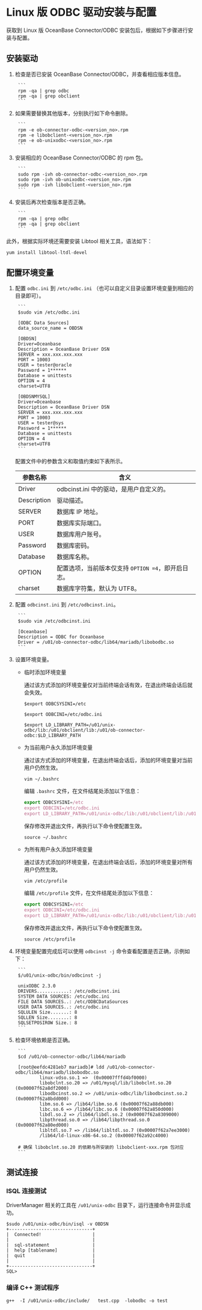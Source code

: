 # Linux 版 ODBC 驱动安装与配置

获取到 Linux 版 OceanBase Connector/ODBC 安装包后，根据如下步骤进行安装与配置。

## 安装驱动

1. 检查是否已安装 OceanBase Connector/ODBC，并查看相应版本信息。
   
        ```
        rpm -qa | grep odbc 
        rpm -qa | grep obclient
        ```

2. 如果需要替换其他版本，分别执行如下命令删除。

        ```
        rpm -e ob-connector-odbc-<version_no>.rpm   
        rpm -e libobclient-<version_no>.rpm   
        rpm -e ob-unixodbc-<version_no>.rpm   
        ```

3. 安装相应的 OceanBase Connector/ODBC 的 rpm 包。

        ```
        sudo rpm -ivh ob-connector-odbc-<version_no>.rpm  
        sudo rpm -ivh ob-unixodbc-<version_no>.rpm
        sudo rpm -ivh libobclient-<version_no>.rpm  
        ```

4. 安装后再次检查版本是否正确。

        ```
        rpm -qa | grep odbc 
        rpm -qa | grep obclient
        ```

此外，根据实际环境还需要安装 Libtool 相关工具，语法如下：

```sql
yum install libtool-ltdl-devel  
```
 
## 配置环境变量

1. 配置 `odbc.ini` 到 `/etc/odbc.ini` （也可以自定义目录设置环境变量到相应的目录即可）。

        ```
        $sudo vim /etc/odbc.ini

        [ODBC Data Sources]
        data_source_name = OBDSN

        [OBDSN] 
        Driver=Oceanbase
        Description = OceanBase Driver DSN  
        SERVER = xxx.xxx.xxx.xxx 
        PORT = 10003 
        USER = tester@oracle 
        Password = 1****** 
        Database = unittests 
        OPTION = 4 
        charset=UTF8

        [OBDSNMYSQL] 
        Driver=Oceanbase
        Description = OceanBase Driver DSN  
        SERVER = xxx.xxx.xxx.xxx 
        PORT = 10003 
        USER = tester@sys
        Password = 1******
        Database = unittests 
        OPTION = 4 
        charset=UTF8
        ```

     配置文件中的参数含义和取值约束如下表所示。

     | **参数名称** | **含义** |
     | --- | --- |
     | Driver | odbcinst.ini 中的驱动，是用户自定义的。 |
     | Description | 驱动描述。 |
     | SERVER | 数据库 IP 地址。 |
     | PORT | 数据库实际端口。 |
     | USER | 数据库用户账号。 |
     | Password | 数据库密码。 |
     | Database | 数据库名称。 |
     | OPTION | 配置选项，当前版本仅支持 `OPTION =4`，即开启日志。 |
     | charset | 数据库字符集，默认为 UTF8。 |

2. 配置 `odbcinst.ini` 到 `/etc/odbcinst.ini`。

        ```
        $sudo vim /etc/odbcinst.ini

        [Oceanbase]
        Description = ODBC for Oceanbase 
        Driver = /u01/ob-connector-odbc/lib64/mariadb/libobodbc.so
        ```

3. 设置环境变量。

   * 临时添加环境变量

      通过该方式添加的环境变量仅对当前终端会话有效，在退出终端会话后就会失效。

      ```
      $export ODBCSYSINI=/etc

      $export ODBCINI=/etc/odbc.ini

      $export LD_LIBRARY_PATH=/u01/unix-odbc/lib:/u01/obclient/lib:/u01/ob-connector-odbc:$LD_LIBRARY_PATH
      ```

   * 为当前用户永久添加环境变量

      通过该方式添加的环境变量，在退出终端会话后，添加的环境变量对当前用户仍然生效。

      ```
      vim ~/.bashrc
      ```

      编辑 `.bashrc` 文件，在文件结尾处添加以下信息：

      ```javascript
      export ODBCSYSINI=/etc
      export ODBCINI=/etc/odbc.ini
      export LD_LIBRARY_PATH=/u01/unix-odbc/lib:/u01/obclient/lib:/u01/ob-connector-odbc:$LD_LIBRARY_PATH
      ```

      保存修改并退出文件，再执行以下命令使配置生效。

      ```
      source ~/.bashrc
      ```

   * 为所有用户永久添加环境变量

      通过该方式添加的环境变量，在退出终端会话后，添加的环境变量对所有用户仍然生效。
      
      ```
      vim /etc/profile
      ```

      编辑 `/etc/profile` 文件，在文件结尾处添加以下信息：

      ```javascript
      export ODBCSYSINI=/etc
      export ODBCINI=/etc/odbc.ini
      export LD_LIBRARY_PATH=/u01/unix-odbc/lib:/u01/obclient/lib:/u01/ob-connector-odbc:$LD_LIBRARY_PATH
      ```

      保存修改并退出文件，再执行以下命令使配置生效。

      ```
      source /etc/profile
      ```

4. 环境变量配置完成后可以使用 `odbcinst -j` 命令查看配置是否正确，示例如下：

        ```
        $/u01/unix-odbc/bin/odbcinst -j

        unixODBC 2.3.0
        DRIVERS............: /etc/odbcinst.ini
        SYSTEM DATA SOURCES: /etc/odbc.ini
        FILE DATA SOURCES..: /etc/ODBCDataSources
        USER DATA SOURCES..: /etc/odbc.ini
        SQLULEN Size.......: 8
        SQLLEN Size........: 8
        SQLSETPOSIROW Size.: 8
        ```

5. 检查环境依赖是否正确。

        ```
        $cd /u01/ob-connector-odbc/lib64/mariadb

        [root@eefdc4281eb7 mariadb]# ldd /u01/ob-connector-odbc/lib64/mariadb/libobodbc.so
                linux-vdso.so.1 =>  (0x00007fffd4bf0000)
                libobclnt.so.20 => /u01/mysql/lib/libobclnt.so.20 (0x00007f62a8df2000)
                libodbcinst.so.2 => /u01/unix-odbc/lib/libodbcinst.so.2 (0x00007f62a8bdd000)
                libm.so.6 => /lib64/libm.so.6 (0x00007f62a88db000)
                libc.so.6 => /lib64/libc.so.6 (0x00007f62a850d000)
                libdl.so.2 => /lib64/libdl.so.2 (0x00007f62a8309000)
                libpthread.so.0 => /lib64/libpthread.so.0 (0x00007f62a80ed000)
                libltdl.so.7 => /lib64/libltdl.so.7 (0x00007f62a7ee3000)
                /lib64/ld-linux-x86-64.so.2 (0x00007f62a92c4000)

        # 确保 libobclnt.so.20 的依赖与所安装的 libobclient-xxx.rpm 包对应
        ```

## 测试连接

### ISQL 连接测试

DriverManager 相关的工具在 `/u01/unix-odbc` 目录下，运行连接命令并显示成功。

```
$sudo /u01/unix-odbc/bin/isql -v OBDSN
+-------------------------------+
|  Connected!                   |
|                               |
|  sql-statement                |
|  help [tablename]             |
|  quit                         |
|                               |
+-------------------------------+
SQL>
```

### 编译 C++ 测试程序

```
g++  -I /u01/unix-odbc/include/   test.cpp  -lobodbc -o test
```

